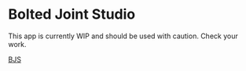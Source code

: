 # Bolted Joint Studio

This app is currently WIP and should be used with caution. Check your work.

[BJS](https://bell-jamie.github.io/bolted-joint-studio/)